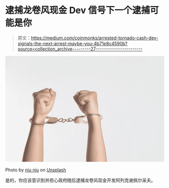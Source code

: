 # 逮捕龙卷风现金 Dev 信号下一个逮捕可能是你

> 原文：<https://medium.com/coinmonks/arrested-tornado-cash-dev-signals-the-next-arrest-maybe-you-4b71e8c4590b?source=collection_archive---------27----------------------->

![](img/ac8bc26ad010c6a5aaf0bb9bc4970517.png)

Photo by [niu niu](https://unsplash.com/@mengmengniu?utm_source=medium&utm_medium=referral) on [Unsplash](https://unsplash.com?utm_source=medium&utm_medium=referral)

是的，你应该意识到并担心政府随后逮捕龙卷风现金开发阿列克谢佩尔采夫。